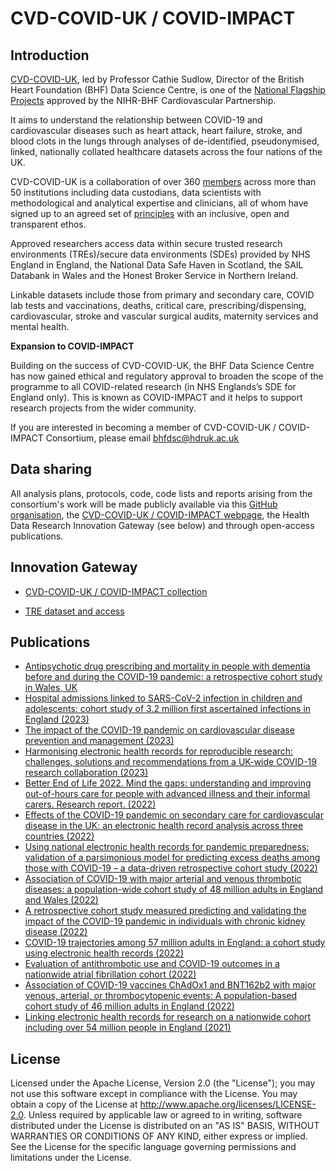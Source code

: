 # CVD-COVID-UK / COVID-IMPACT

## Introduction

[CVD-COVID-UK](https://bhfdatasciencecentre.org/areas/cvd-covid-uk-covid-impact/), led by Professor Cathie Sudlow, Director of the British Heart Foundation (BHF) Data Science Centre, is one of the [National Flagship Projects](https://www.bhf.org.uk/for-professionals/information-for-researchers/covid-19-and-cardiovascular-health) approved by the NIHR-BHF Cardiovascular Partnership.

It aims to understand the relationship between COVID-19 and cardiovascular diseases such as heart attack, heart failure, stroke, and blood clots in the lungs through analyses of de-identified, pseudonymised, linked, nationally collated healthcare datasets across the four nations of the UK.

CVD-COVID-UK is a collaboration of over 360 [members](http://bhfdatasciencecentre.org/wp-content/uploads/2023/07/221205-CVD-COVID-UK-COVID-IMPACT-Consortium-Members.pdf) across more than 50 institutions including data custodians, data scientists with methodological and analytical expertise and clinicians, all of whom have signed up to an agreed set of [principles](http://bhfdatasciencecentre.org/wp-content/uploads/2023/07/CVD-COVID-UK-COVID-IMPACT-principles-v3.0.pdf) with an inclusive, open and transparent ethos.

Approved researchers access data within secure trusted research environments (TREs)/secure data environments (SDEs) provided by NHS England in England, the National Data Safe Haven in Scotland, the SAIL Databank in Wales and the Honest Broker Service in Northern Ireland.

Linkable datasets include those from primary and secondary care, COVID lab tests and vaccinations, deaths, critical care, prescribing/dispensing, cardiovascular, stroke and vascular surgical audits, maternity services and mental health.

**Expansion to COVID-IMPACT**

Building on the success of CVD-COVID-UK, the BHF Data Science Centre has now gained ethical and regulatory approval to broaden the scope of the programme to all COVID-related research (in NHS Englands’s SDE for England only).  This is known as COVID-IMPACT and it helps to support research projects from the wider community.

If you are interested in becoming a member of CVD-COVID-UK / COVID-IMPACT Consortium, please email [bhfdsc@hdruk.ac.uk](mailto:bhfdsc@hdruk.ac.uk)

## Data sharing

All analysis plans, protocols, code, code lists and reports arising from the consortium's work will be made publicly available via this [GitHub organisation](https://github.com/BHFDSC/), the [CVD-COVID-UK / COVID-IMPACT webpage](https://bhfdatasciencecentre.org/areas/cvd-covid-uk-covid-impact/), the Health Data Research Innovation Gateway (see below) and through open-access publications.

## Innovation Gateway

* [CVD-COVID-UK / COVID-IMPACT collection](https://web.www.healthdatagateway.org/collection/3975719127757711)

* [TRE dataset and access](https://web.www.healthdatagateway.org/dataset/7e5f0247-f033-4f98-aed3-3d7422b9dc6d)

## Publications

* [Antipsychotic drug prescribing and mortality in people with dementia before and during the COVID-19 pandemic: a retrospective cohort study in Wales, UK](https://github.com/BHFDSC/CCU016_01)
* [Hospital admissions linked to SARS-CoV-2 infection in children and adolescents: cohort study of 3.2 million first ascertained infections in England (2023)](https://github.com/BHFDSC/CCU029_01)
* [The impact of the COVID-19 pandemic on cardiovascular disease prevention and management (2023)](https://github.com/BHFDSC/CCU014_01)
* [Harmonising electronic health records for reproducible research: challenges, solutions and recommendations from a UK-wide COVID-19 research collaboration (2023)](https://github.com/BHFDSC/CCU005_03)
* [Better End of Life 2022. Mind the gaps: understanding and improving out-of-hours care for people with advanced illness and their informal carers. Research report. (2022)](https://github.com/BHFDSC/CCU024_01)
* [Effects of the COVID-19 pandemic on secondary care for cardiovascular disease in the UK: an electronic health record analysis across three countries (2022)](https://github.com/BHFDSC/CCU003_04)
* [Using national electronic health records for pandemic preparedness: validation of a parsimonious model for predicting excess deaths among those with COVID-19 – a data-driven retrospective cohort study (2022)](https://github.com/BHFDSC/CCU003_03)
* [Association of COVID-19 with major arterial and venous thrombotic diseases: a population-wide cohort study of 48 million adults in England and Wales (2022)](https://github.com/BHFDSC/CCU002_01)
* [A retrospective cohort study measured predicting and validating the impact of the COVID-19 pandemic in individuals with chronic kidney disease (2022)](https://github.com/BHFDSC/CCU003_01)
* [COVID-19 trajectories among 57 million adults in England: a cohort study using electronic health records (2022)](https://github.com/BHFDSC/CCU013_01_ENG-COVID-19_event_phenotyping)
* [Evaluation of antithrombotic use and COVID-19 outcomes in a nationwide atrial fibrillation cohort (2022)](https://github.com/BHFDSC/CCU020)
* [Association of COVID-19 vaccines ChAdOx1 and BNT162b2 with major venous, arterial, or thrombocytopenic events: A population-based cohort study of 46 million adults in England (2022)](https://github.com/BHFDSC/CCU002_02)
* [Linking electronic health records for research on a nationwide cohort including over 54 million people in England (2021)](https://github.com/BHFDSC/Linked-EHR-England-2021)

## License

Licensed under the Apache License, Version 2.0 (the "License"); you may not use this software except in compliance with the License. You may obtain a copy of the License at http://www.apache.org/licenses/LICENSE-2.0. Unless required by applicable law or agreed to in writing, software distributed under the License is distributed on an "AS IS" BASIS, WITHOUT WARRANTIES OR CONDITIONS OF ANY KIND, either express or implied. See the License for the specific language governing permissions and limitations under the License.

